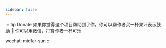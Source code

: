 ```yaml
---
sidebar: false
---
```


::: tip Donate
如果你觉得这个项目帮助到了你，你可以帮作者买一杯果汁表示鼓励 :tropical_drink:
你可以用微信，打赏作者一杯可乐

wechat: midfar-sun
:::
